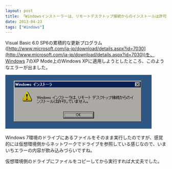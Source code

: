 ```yaml
---
layout: post
title: 「Windowsインストーラーは、リモートデスクトップ接続からのインストールは許可していません。」
date: 2013-04-23
tags: ["Windows"]
---
```


Visual Basic 6.0 SP6の累積的な更新プログラム([http://www.microsoft.com/ja-jp/download/details.aspx?id=7030](http://www.microsoft.com/ja-jp/download/details.aspx?id=7030))を、Windows 7のXP Mode上のWindows XPに適用しようとしたところ、このようなエラーが出ました。

![SP6インストール時のエラー](5a775a9024459abb0462363398851c36.png)

<!--more-->

Windows 7環境のドライブにあるファイルをそのまま実行したのですが、感覚的には仮想環境側からネットワークでドライブを参照している感じなので、いまいちエラーの内容が飲み込みづらいですね。

仮想環境側のドライブにファイルをコピーしてから実行すれば大丈夫でした。